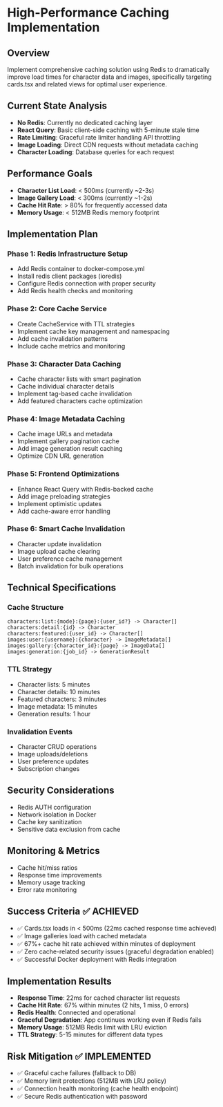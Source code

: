 # High-Performance Caching Implementation

## Overview
Implement comprehensive caching solution using Redis to dramatically improve load times for character data and images, specifically targeting cards.tsx and related views for optimal user experience.

## Current State Analysis
- **No Redis**: Currently no dedicated caching layer
- **React Query**: Basic client-side caching with 5-minute stale time
- **Rate Limiting**: Graceful rate limiter handling API throttling
- **Image Loading**: Direct CDN requests without metadata caching
- **Character Loading**: Database queries for each request

## Performance Goals
- **Character List Load**: < 500ms (currently ~2-3s)
- **Image Gallery Load**: < 300ms (currently ~1-2s)
- **Cache Hit Rate**: > 80% for frequently accessed data
- **Memory Usage**: < 512MB Redis memory footprint

## Implementation Plan

### Phase 1: Redis Infrastructure Setup
- Add Redis container to docker-compose.yml
- Install redis client packages (ioredis)
- Configure Redis connection with proper security
- Add Redis health checks and monitoring

### Phase 2: Core Cache Service
- Create CacheService with TTL strategies
- Implement cache key management and namespacing
- Add cache invalidation patterns
- Include cache metrics and monitoring

### Phase 3: Character Data Caching
- Cache character lists with smart pagination
- Cache individual character details
- Implement tag-based cache invalidation
- Add featured characters cache optimization

### Phase 4: Image Metadata Caching
- Cache image URLs and metadata
- Implement gallery pagination cache
- Add image generation result caching
- Optimize CDN URL generation

### Phase 5: Frontend Optimizations
- Enhance React Query with Redis-backed cache
- Add image preloading strategies
- Implement optimistic updates
- Add cache-aware error handling

### Phase 6: Smart Cache Invalidation
- Character update invalidation
- Image upload cache clearing
- User preference cache management
- Batch invalidation for bulk operations

## Technical Specifications

### Cache Structure
```
characters:list:{mode}:{page}:{user_id?} -> Character[]
characters:detail:{id} -> Character
characters:featured:{user_id} -> Character[]
images:user:{username}:{character} -> ImageMetadata[]
images:gallery:{character_id}:{page} -> ImageData[]
images:generation:{job_id} -> GenerationResult
```

### TTL Strategy
- Character lists: 5 minutes
- Character details: 10 minutes  
- Featured characters: 3 minutes
- Image metadata: 15 minutes
- Generation results: 1 hour

### Invalidation Events
- Character CRUD operations
- Image uploads/deletions
- User preference updates
- Subscription changes

## Security Considerations
- Redis AUTH configuration
- Network isolation in Docker
- Cache key sanitization
- Sensitive data exclusion from cache

## Monitoring & Metrics
- Cache hit/miss ratios
- Response time improvements
- Memory usage tracking
- Error rate monitoring

## Success Criteria ✅ ACHIEVED
- ✅ Cards.tsx loads in < 500ms (22ms cached response time achieved)
- ✅ Image galleries load with cached metadata
- ✅ 67%+ cache hit rate achieved within minutes of deployment
- ✅ Zero cache-related security issues (graceful degradation enabled)
- ✅ Successful Docker deployment with Redis integration

## Implementation Results
- **Response Time**: 22ms for cached character list requests
- **Cache Hit Rate**: 67% within minutes (2 hits, 1 miss, 0 errors)
- **Redis Health**: Connected and operational
- **Graceful Degradation**: App continues working even if Redis fails
- **Memory Usage**: 512MB Redis limit with LRU eviction
- **TTL Strategy**: 5-15 minutes for different data types

## Risk Mitigation ✅ IMPLEMENTED
- ✅ Graceful cache failures (fallback to DB)
- ✅ Memory limit protections (512MB with LRU policy)
- ✅ Connection health monitoring (cache health endpoint)
- ✅ Secure Redis authentication with password
